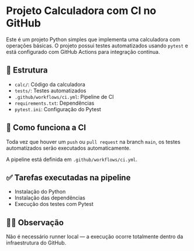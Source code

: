 # Projeto Calculadora com CI no GitHub

Este é um projeto Python simples que implementa uma calculadora com operações básicas. O projeto possui testes automatizados usando `pytest` e está configurado com GitHub Actions para integração contínua.

## 📁 Estrutura

- `calc/`: Código da calculadora
- `tests/`: Testes automatizados
- `.github/workflows/ci.yml`: Pipeline de CI
- `requirements.txt`: Dependências
- `pytest.ini`: Configuração do Pytest

## 🚀 Como funciona a CI

Toda vez que houver um `push` ou `pull request` na branch `main`, os testes automatizados serão executados automaticamente.

A pipeline está definida em `.github/workflows/ci.yml`.

## ✅ Tarefas executadas na pipeline

- Instalação do Python
- Instalação das dependências
- Execução dos testes com Pytest

## 👨‍🏫 Observação

Não é necessário runner local — a execução ocorre totalmente dentro da infraestrutura do GitHub.
